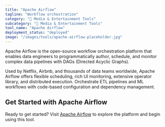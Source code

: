 ```yaml
---
title: "Apache Airflow"
tagline: "Workflow orchestration"
category: "🎵 Media & Entertainment Tools"
subcategory: "🎵 Media & Entertainment Tools"
tool_name: "Apache Airflow"
deployment_status: "deployed"
image: "/images/tools/apache-airflow-placeholder.jpg"
---
```

Apache Airflow is the open-source workflow orchestration platform that enables data engineers to programmatically author, schedule, and monitor complex data pipelines with DAGs (Directed Acyclic Graphs).

Used by Netflix, Airbnb, and thousands of data teams worldwide, Apache Airflow offers flexible scheduling, rich UI monitoring, extensive operator library, and distributed execution. Orchestrate ETL pipelines and ML workflows with code-based configuration and dependency management.

## Get Started with Apache Airflow

Ready to get started? Visit [Apache Airflow](https://airflow.apache.org) to explore the platform and begin using this tool.